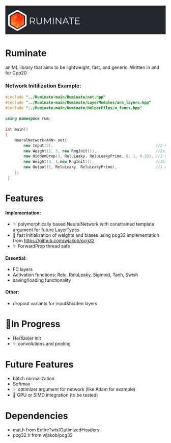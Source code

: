 ![Ruminate Logo](https://github.com/EntireTwix/Ruminate/blob/main/Banner.png)
# Ruminate
an ML library that aims to be lightweight, fast, and generic. Written in and for Cpp20

### Network Initilization Example:
```cpp
#include "../Ruminate-main/Ruminate/net.hpp"
#include "../Ruminate-main/Ruminate/LayerModules/ann_layers.hpp"
#include "../Ruminate-main/Ruminate/HelperFiles/a_funcs.hpp"

using namespace rum;

int main()
{
    NeuralNetwork<ANN> net{
        new Input(2),                                             //2 node input
        new Weight(2, 3, new RngInit()),                          //2x3 weights
        new HiddenDrop(3, ReluLeaky, ReluLeakyPrime, 0, 1, 0.33), //3 node hidden layer with dropout of 33%
        new Weight(3, 1,new RngInit()),                           //3x1 weights
        new Output(1, ReluLeaky, ReluLeakyPrime),                 //1 output node
    };
 }
 ```

# Features
#### Implementation:
* :sparkles: polymorphically based NeuralNetwork with constrained template argument for future LayerTypes
* :racehorse: fast initialization of weights and biases using pcg32 implementation from https://github.com/wjakob/pcg32
* :sparkles: ForwardProp thread safe
#### Essential:
* FC layers
* Activation functions: Relu, ReluLeaky, Sigmoid, Tanh, Swish
* saving/loading functionality
#### Other:
* dropout variants for input&hidden layers

# :construction:In Progress
* He/Xavier init
* :sparkles: convolutions and pooling

# Future Features
* batch normalization
* Softmax
* :sparkles: optimizer argument for network (like Adam for example)
* :racehorse: GPU or SIMD integration (to be tested)

# Dependencies
* mat.h    from EntireTwix/OptimizedHeaders
* pcg32.h  from wjakob/pcg32
